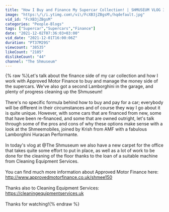```yaml
---
title: "How I Buy and Finance My Supercar Collection! | SHMUSEUM VLOG 38"
image: "https:\/\/i.ytimg.com\/vi\/FcXB3jZBgsM\/hqdefault.jpg"
vid_id: "FcXB3jZBgsM"
categories: "People-Blogs"
tags: ["Supercar","Supercars","Finance"]
date: "2021-12-02T07:36:03+03:00"
vid_date: "2021-12-01T16:00:06Z"
duration: "PT37M29S"
viewcount: "38535"
likeCount: "2105"
dislikeCount: "44"
channel: "The Shmuseum"
---
```

{% raw %}Let's talk about the finance side of my car collection and how I work with Approved Motor Finance to buy and manage the money side of the supercars. We've also got a second Lamborghini in the garage, and plenty of progress cleaning up the Shmuseum!<br /><br />There's no specific formula behind how to buy and pay for a car; everybody will be different in their circumstances and of course they way I go about it is quite unique. However, with some cars that are financed from new, some that have been re-financed, and some that are owned outright, let's talk through some of the pros and cons of why these options make sense with a look at the Shmeemobiles, joined by Krish from AMF with a fabulous Lamborghini Huracan Performante.<br /><br />In today's vlog at @The Shmuseum we also have a new carpet for the office that takes quite some effort to put in place, as well as a lot of work to be done for the cleaning of the floor thanks to the loan of a suitable machine from Cleaning Equipment Services.<br /><br />You can find much more information about Approved Motor Finance here:<br /><a rel="nofollow" target="blank" href="http://www.approvedmotorfinance.co.uk/shmee150">http://www.approvedmotorfinance.co.uk/shmee150</a><br /><br />Thanks also to Cleaning Equipment Services:<br /><a rel="nofollow" target="blank" href="https://cleaningequipmentservices.uk">https://cleaningequipmentservices.uk</a><br /><br />Thanks for watching!{% endraw %}

